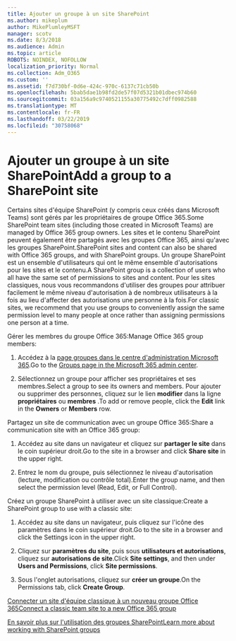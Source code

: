 ```yaml
---
title: Ajouter un groupe à un site SharePoint
ms.author: mikeplum
author: MikePlumleyMSFT
manager: scotv
ms.date: 8/3/2018
ms.audience: Admin
ms.topic: article
ROBOTS: NOINDEX, NOFOLLOW
localization_priority: Normal
ms.collection: Adm_O365
ms.custom: ''
ms.assetid: f7d730bf-0d6e-424c-970c-6137c71cb50b
ms.openlocfilehash: 5bab5dae1b98fd2de57f07d5321b01dbec974b60
ms.sourcegitcommit: 03a156a9c9740521155a30775492c7dff0982588
ms.translationtype: MT
ms.contentlocale: fr-FR
ms.lasthandoff: 03/22/2019
ms.locfileid: "30758068"
---
```

# <a name="add-a-group-to-a-sharepoint-site"></a><span data-ttu-id="aa217-102">Ajouter un groupe à un site SharePoint</span><span class="sxs-lookup"><span data-stu-id="aa217-102">Add a group to a SharePoint site</span></span>

<span data-ttu-id="aa217-103">Certains sites d'équipe SharePoint (y compris ceux créés dans Microsoft Teams) sont gérés par les propriétaires de groupe Office 365.</span><span class="sxs-lookup"><span data-stu-id="aa217-103">Some SharePoint team sites (including those created in Microsoft Teams) are managed by Office 365 group owners.</span></span> <span data-ttu-id="aa217-104">Les sites et le contenu SharePoint peuvent également être partagés avec les groupes Office 365, ainsi qu'avec les groupes SharePoint.</span><span class="sxs-lookup"><span data-stu-id="aa217-104">SharePoint sites and content can also be shared with Office 365 groups, and with SharePoint groups.</span></span> <span data-ttu-id="aa217-105">Un groupe SharePoint est un ensemble d'utilisateurs qui ont le même ensemble d'autorisations pour les sites et le contenu.</span><span class="sxs-lookup"><span data-stu-id="aa217-105">A SharePoint group is a collection of users who all have the same set of permissions to sites and content.</span></span> <span data-ttu-id="aa217-106">Pour les sites classiques, nous vous recommandons d'utiliser des groupes pour attribuer facilement le même niveau d'autorisation à de nombreux utilisateurs à la fois au lieu d'affecter des autorisations une personne à la fois.</span><span class="sxs-lookup"><span data-stu-id="aa217-106">For classic sites, we recommend that you use groups to conveniently assign the same permission level to many people at once rather than assigning permissions one person at a time.</span></span>
  
<span data-ttu-id="aa217-107">Gérer les membres du groupe Office 365:</span><span class="sxs-lookup"><span data-stu-id="aa217-107">Manage Office 365 group members:</span></span>
  
1. <span data-ttu-id="aa217-108">Accédez à la [page groupes dans le centre d'administration Microsoft 365](https://portal.office.com/adminportal/home#/groups).</span><span class="sxs-lookup"><span data-stu-id="aa217-108">Go to the [Groups page in the Microsoft 365 admin center](https://portal.office.com/adminportal/home#/groups).</span></span>
    
2. <span data-ttu-id="aa217-109">Sélectionnez un groupe pour afficher ses propriétaires et ses membres.</span><span class="sxs-lookup"><span data-stu-id="aa217-109">Select a group to see its owners and members.</span></span> <span data-ttu-id="aa217-110">Pour ajouter ou supprimer des personnes, cliquez sur le lien **modifier** dans la ligne **propriétaires** ou **membres** .</span><span class="sxs-lookup"><span data-stu-id="aa217-110">To add or remove people, click the **Edit** link in the **Owners** or **Members** row.</span></span> 
    
<span data-ttu-id="aa217-111">Partagez un site de communication avec un groupe Office 365:</span><span class="sxs-lookup"><span data-stu-id="aa217-111">Share a communication site with an Office 365 group:</span></span>
  
1. <span data-ttu-id="aa217-112">Accédez au site dans un navigateur et cliquez sur **partager le site** dans le coin supérieur droit.</span><span class="sxs-lookup"><span data-stu-id="aa217-112">Go to the site in a browser and click **Share site** in the upper right.</span></span> 
    
2. <span data-ttu-id="aa217-113">Entrez le nom du groupe, puis sélectionnez le niveau d'autorisation (lecture, modification ou contrôle total).</span><span class="sxs-lookup"><span data-stu-id="aa217-113">Enter the group name, and then select the permission level (Read, Edit, or Full Control).</span></span>
    
<span data-ttu-id="aa217-114">Créez un groupe SharePoint à utiliser avec un site classique:</span><span class="sxs-lookup"><span data-stu-id="aa217-114">Create a SharePoint group to use with a classic site:</span></span>
  
1. <span data-ttu-id="aa217-115">Accédez au site dans un navigateur, puis cliquez sur l'icône des paramètres dans le coin supérieur droit.</span><span class="sxs-lookup"><span data-stu-id="aa217-115">Go to the site in a browser and click the Settings icon in the upper right.</span></span>
    
2. <span data-ttu-id="aa217-116">Cliquez sur **paramètres du site**, puis sous **utilisateurs et autorisations**, cliquez sur **autorisations de site**.</span><span class="sxs-lookup"><span data-stu-id="aa217-116">Click **Site settings**, and then under **Users and Permissions**, click **Site permissions**.</span></span>
    
3. <span data-ttu-id="aa217-117">Sous l'onglet autorisations, cliquez sur **créer un groupe**.</span><span class="sxs-lookup"><span data-stu-id="aa217-117">On the Permissions tab, click **Create Group**.</span></span>
    
[<span data-ttu-id="aa217-118">Connecter un site d'équipe classique à un nouveau groupe Office 365</span><span class="sxs-lookup"><span data-stu-id="aa217-118">Connect a classic team site to a new Office 365 group</span></span>](https://go.microsoft.com/fwlink/?linkid=2008654)
  
[<span data-ttu-id="aa217-119">En savoir plus sur l'utilisation des groupes SharePoint</span><span class="sxs-lookup"><span data-stu-id="aa217-119">Learn more about working with SharePoint groups</span></span>](https://go.microsoft.com/fwlink/?linkid=874658)
  

